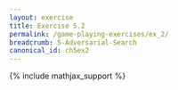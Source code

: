 ```yaml
---
layout: exercise
title: Exercise 5.2
permalink: /game-playing-exercises/ex_2/
breadcrumb: 5-Adversarial-Search
canonical_id: ch5ex2
---
```


{% include mathjax_support %}
